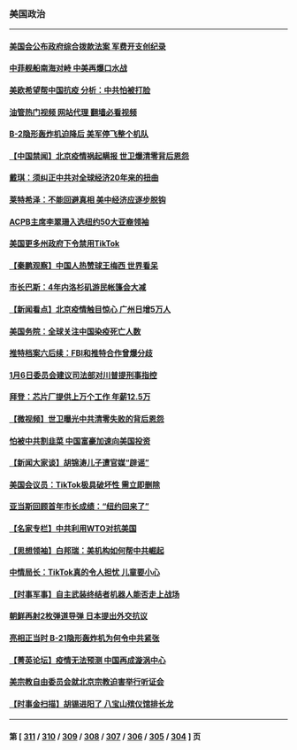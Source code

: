 ### 美国政治
---
#### [美国会公布政府综合拨款法案 军费开支创纪录](../../pages/ncid1078159/n13888424.md?12210445) 
#### [中菲舰船南海对峙 中美再爆口水战](../../pages/ncid1078159/n13888425.md?12210445) 
#### [美欧希望帮中国抗疫 分析：中共怕被打脸](../../pages/ncid1078159/n13888404.md?12210445) 
#### [油管热门视频 网站代理 翻墙必看视频](http://138.2.39.72:81/youtube.html?epic-marker?12210445)
#### [B-2隐形轰炸机迫降后 美军停飞整个机队](../../pages/ncid1078159/n13888113.md?12210445) 
#### [【中国禁闻】北京疫情祸起瞒报 世卫爆清零背后恩怨](../../pages/ncid1078159/n13887848.md?12210445) 
#### [戴琪：须纠正中共对全球经济20年来的扭曲](../../pages/ncid1078159/n13888095.md?12210445) 
#### [莱特希泽：不能回避真相 美中经济应逐步脱钩](../../pages/ncid1078159/n13887856.md?12210445) 
#### [ACPB主席李翠珊入选纽约50大亚裔领袖](../../pages/ncid1078159/n13888039.md?12210445) 
#### [美国更多州政府下令禁用TikTok](../../pages/ncid1078159/n13887907.md?12210445) 
#### [【秦鹏观察】中国人热赞球王梅西 世界看呆](../../pages/ncid1078159/n13887853.md?12210445) 
#### [市长巴斯：4年内洛杉矶游民帐篷会大减](../../pages/ncid1078159/n13887909.md?12210445) 
#### [【新闻看点】北京疫情触目惊心 广州日增5万人](../../pages/ncid1078159/n13887857.md?12210445) 
#### [美国务院：全球关注中国染疫死亡人数](../../pages/ncid1078159/n13887864.md?12210445) 
#### [推特档案六后续：FBI和推特合作曾爆分歧](../../pages/ncid1078159/n13887792.md?12210445) 
#### [1月6日委员会建议司法部对川普提刑事指控](../../pages/ncid1078159/n13887842.md?12210445) 
#### [拜登：芯片厂提供上万个工作 年薪12.5万](../../pages/ncid1078159/n13887828.md?12210445) 
#### [【微视频】世卫曝光中共清零失败的背后恩怨](../../pages/ncid1078159/n13887669.md?12210445) 
#### [怕被中共割韭菜 中国富豪加速向美国投资](../../pages/ncid1078159/n13887794.md?12210445) 
#### [【新闻大家谈】胡锦涛儿子遭官媒“辟谣”](../../pages/ncid1078159/n13887720.md?12210445) 
#### [美国会议员：TikTok极具破坏性 需立即删除](../../pages/ncid1078159/n13887771.md?12210445) 
#### [亚当斯回顾首年市长成绩：“纽约回来了”](../../pages/ncid1078159/n13887413.md?12210445) 
#### [【名家专栏】中共利用WTO对抗美国](../../pages/ncid1078159/n13887082.md?12210445) 
#### [【思想领袖】白邦瑞：美机构如何帮中共崛起](../../pages/ncid1078159/n13884098.md?12210445) 
#### [中情局长：TikTok真的令人担忧 儿童要小心](../../pages/ncid1078159/n13886411.md?12210445) 
#### [【时事军事】自主武装终结者机器人能否走上战场](../../pages/ncid1078159/n13886873.md?12210445) 
#### [朝鲜再射2枚弹道导弹 日本提出外交抗议](../../pages/ncid1078159/n13887055.md?12210445) 
#### [亮相正当时 B-21隐形轰炸机为何令中共紧张](../../pages/ncid1078159/n13886820.md?12210445) 
#### [【菁英论坛】疫情无法预测 中国再成漩涡中心](../../pages/ncid1078159/n13886897.md?12210445) 
#### [美宗教自由委员会就北京宗教迫害举行听证会](../../pages/ncid1078159/n13886918.md?12210445) 
#### [【时事金扫描】胡锡进阳了 八宝山殡仪馆排长龙](../../pages/ncid1078159/n13886812.md?12210445) 

---
#### 第 [ [311](./311.md?12210445) / [310](./310.md?12210445) / [309](./309.md?12210445) / [308](./308.md?12210445) / [307](./307.md?12210445) / [306](./306.md?12210445) / [305](./305.md?12210445) / [304](./304.md?12210445) ] 页
